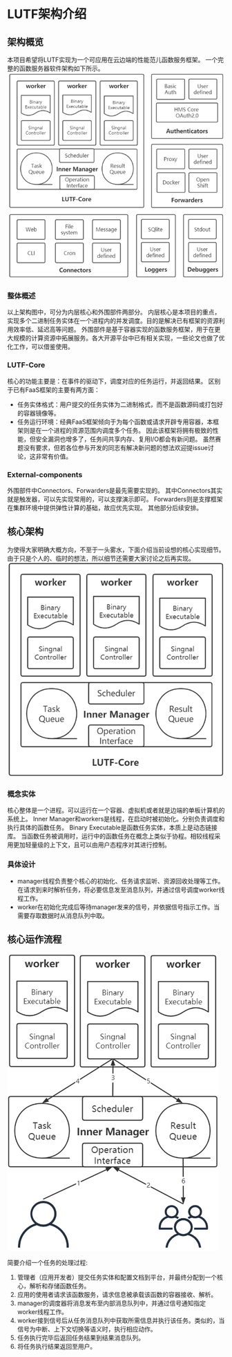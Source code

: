# LUTF架构介绍

## 架构概览
本项目希望将LUTF实现为一个可应用在云边端的性能范儿函数服务框架。
一个完整的函数服务器软件架构如下所示。
![完整架构图](../image/Complete_architecture.png)
### 整体概述
以上架构图中，可分为内层核心和外围部件两部分。
内层核心是本项目的重点，实现多个二进制任务实体在一个进程内的并发调度。目的是解决已有框架的资源利用效率低、延迟高等问题。
外围部件是基于容器实现的函数服务框架，用于在更大规模的计算资源中拓展服务。各大开源平台中已有相关实现，一些论文也做了优化工作，可以借鉴使用。
### LUTF-Core
核心的功能主要是：在事件的驱动下，调度对应的任务运行，并返回结果。
区别于已有FaaS框架的主要有两方面：
- 任务实体格式：用户提交的任务实体为二进制格式，而不是函数源码或打包好的容器镜像等。
- 任务运行环境：经典FaaS框架倾向于为每个函数或请求开辟专用容器，本框架则是在一个进程的资源范围内调度多个任务。
因此该框架将拥有极致的性能，但安全漏洞也增多了，任务间共享内存、复用I/O都会有新问题。
虽然赛题没有要求，但若各位参与开发的同志有解决新问题的想法欢迎提issue讨论，这非常有价值。
### External-components
外围部件中Connectors、Forwarders是最先需要实现的。
其中Connectors其实就是触发器，可以先实现常用的，可以支撑演示即可。
Forwarders则是支撑框架在集群环境中提供弹性计算的基础，故应优先实现。
其他部分后续安排。
## 核心架构
为使得大家明确大概方向，不至于一头雾水，下面介绍当前设想的核心实现细节。
由于只是个人的、临时的想法，所以细节还需要大家讨论之后再实现。
![核心架构](../image/Core_architecture.png)
### 概念实体
核心整体是一个进程。可以运行在一个容器、虚拟机或者就是边端的单板计算机的系统上。
Inner Manager和workers是线程，在启动时被初始化。分别负责调度和执行具体的函数任务。
Binary Executable是函数任务实体，本质上是动态链接库。
当函数任务被调用时，运行中的函数任务在概念上类似于协程。相较线程采用更加轻量级的上下文，且可以由用户态程序对其进行控制。
### 具体设计
- manager线程负责整个核心的初始化、任务请求监听、资源回收处理等工作。在请求到来时解析任务，将必要信息发至消息队列，并通过信号调度worker线程工作。
- worker在初始化完成后等待manager发来的信号，并依据信号指示工作。当需要存取数据时从消息队列中取。
## 核心运作流程
![任务处理流程](../image/Core_flow.png)

简要介绍一个任务的处理过程:

1. 管理者（应用开发者）提交任务实体和配置文档到平台，并最终分配到一个核心，解析和存储函数任务。
2. 应用的使用者请求该函数服务，请求信息被承载该函数的容器接收、解析。
3. manager的调度器将消息发布至内部消息队列中，并通过信号通知指定worker线程工作。
4. worker接到信号后从任务消息队列中获取所需信息并执行该任务。类似的，当信号为中断、上下文切换等语义时，执行相应动作。
5. 任务执行完毕后返回任务结果到结果消息队列。
6. 将任务执行结果返回至用户。